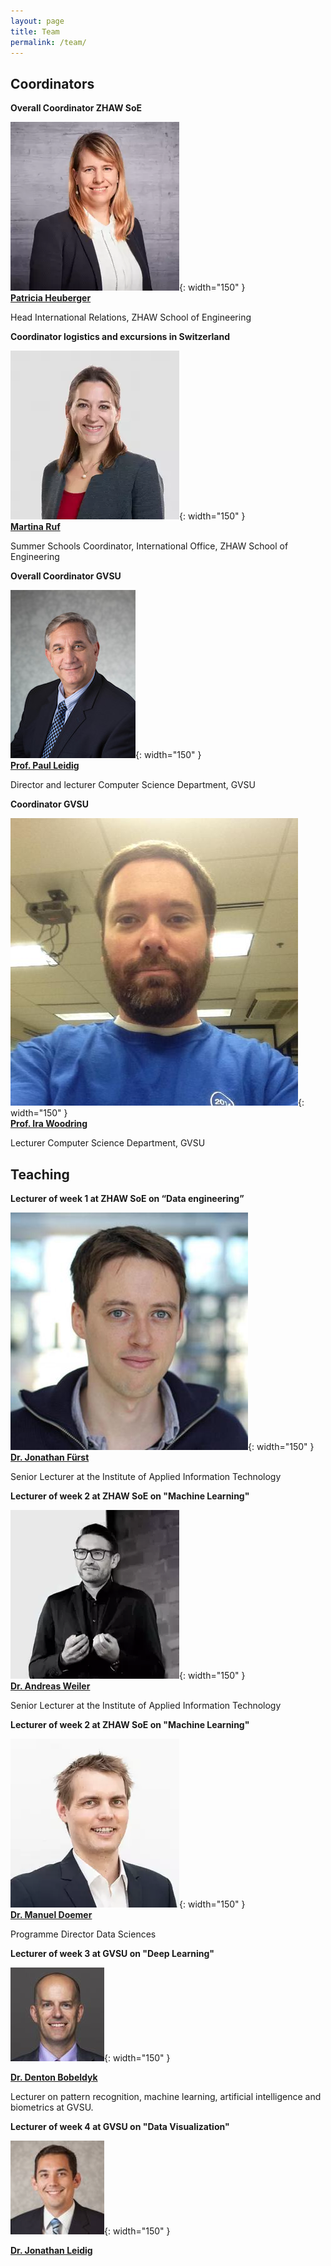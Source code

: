 ```yaml
---
layout: page
title: Team
permalink: /team/
---
```


## Coordinators

**Overall Coordinator ZHAW SoE**

![Patricia Heuberger](/assets/images/patricia.webp){: width="150" }  
[**Patricia Heuberger**](https://www.zhaw.ch/en/about-us/person/heug/)

Head International Relations, ZHAW School of Engineering

**Coordinator logistics and excursions in Switzerland**

![Martina Ruf](/assets/images/martina.webp){: width="150" }  
[**Martina Ruf**](https://www.zhaw.ch/en/ueber-uns/person/eglm)

Summer Schools Coordinator, International Office, ZHAW School of Engineering

**Overall Coordinator GVSU**

![Prof. Paul Leidig](/assets/images/paul.jpg){: width="150" }  
[**Prof. Paul Leidig**](https://www.gvsu.edu/computing/leidig-paul-50.htm)

Director and lecturer Computer Science Department, GVSU

**Coordinator GVSU**

![Prof. Ira Woodring](/assets/images/ira.jpg){: width="150" }  
[**Prof. Ira Woodring**](https://www.gvsu.edu/computing/woodring-ira-71.htm)

Lecturer Computer Science Department, GVSU


## Teaching

**Lecturer of week 1 at ZHAW SoE on “Data engineering”**

![Dr. Jonathan Fürst](/assets/images/jonathan.jpg){: width="150" }  
[**Dr. Jonathan Fürst**](https://www.zhaw.ch/en/about-us/person/fues/)

Senior Lecturer at the Institute of Applied Information Technology


**Lecturer of week 2 at ZHAW SoE on "Machine Learning"**

![Dr. Andreas Weiler](/assets/images/andreas.jpg){: width="150" }  
[**Dr. Andreas Weiler**](https://www.zhaw.ch/en/about-us/person/wele/)

Senior Lecturer at the Institute of Applied Information Technology


**Lecturer of week 2 at ZHAW SoE on "Machine Learning"**

![Dr. Manuel Doemer](/assets/images/manuel.webp){: width="150" }  
[**Dr. Manuel Doemer**](https://www.zhaw.ch/en/about-us/person/doem/)

Programme Director Data Sciences


**Lecturer of week 3 at GVSU on "Deep Learning"**

![Dr.Denton Bobeldyk](assets/images/bobeldyk.jpg){: width="150" }

[**Dr. Denton Bobeldyk**](https://www.gvsu.edu/computing/bobeldyk-denton-20.htm)

Lecturer on pattern recognition, machine learning, artificial intelligence and biometrics at GVSU.

**Lecturer of week 4 at GVSU on "Data Visualization"**

![Dr. Jonathan Leidig](assets/images/jonathanleidig.jpg){: width="150" }

[**Dr. Jonathan Leidig**](https://www.gvsu.edu/computing/leidig-jonathan-49.htm) 
